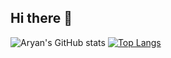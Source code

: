 ## Hi there 👋

<!--
**AryanSwaroop/AryanSwaroop** is a ✨ _special_ ✨ repository because its `README.md` (this file) appears on your GitHub profile.

Here are some ideas to get you started:

- 🔭 I’m currently working on ...
- 🌱 I’m currently learning ...
- 👯 I’m looking to collaborate on ...
- 🤔 I’m looking for help with ...
- 💬 Ask me about ...
- 📫 How to reach me: ...
- 😄 Pronouns: ...
- ⚡ Fun fact: ...
-->

![Aryan's GitHub stats](https://github-readme-stats.vercel.app/api?username=AryanSwaroop&show_icons=true&theme=radical&hide_rank=true&hide=stars)  [![Top Langs](https://github-readme-stats.vercel.app/api/top-langs/?username=AryanSwaroop&layout=donut)](https://github.com/anuraghazra/github-readme-stats)

